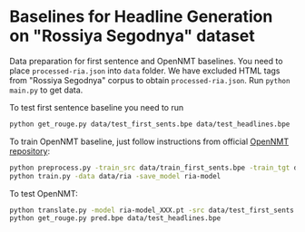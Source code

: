 # Baselines for Headline Generation on "Rossiya Segodnya" dataset

Data preparation for first sentence and OpenNMT baselines. You need to place `processed-ria.json` into `data` folder. 
We have excluded HTML tags from "Rossiya Segodnya" corpus to obtain `processed-ria.json`.
Run `python main.py` to get data.

To test first sentence baseline you need to run 
```bash
python get_rouge.py data/test_first_sents.bpe data/test_headlines.bpe
```

To train OpenNMT baseline, just follow instructions from official [OpenNMT repository](https://github.com/OpenNMT/OpenNMT-py):
```bash
python preprocess.py -train_src data/train_first_sents.bpe -train_tgt data/train_headlines.bpe -valid_src data/valid_first_sents.bpe -valid_tgt data/valid_headlines.bpe -save_data data/ria
python train.py -data data/ria -save_model ria-model
```

To test OpenNMT:
```bash
python translate.py -model ria-model_XXX.pt -src data/test_first_sents.bpe -output pred.bpe -replace_unk
python get_rouge.py pred.bpe data/test_headlines.bpe
```
